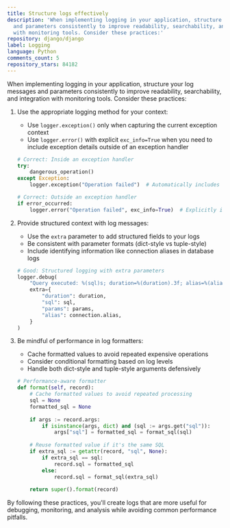 ```yaml
---
title: Structure logs effectively
description: 'When implementing logging in your application, structure your log messages
  and parameters consistently to improve readability, searchability, and integration
  with monitoring tools. Consider these practices:'
repository: django/django
label: Logging
language: Python
comments_count: 5
repository_stars: 84182
---
```


When implementing logging in your application, structure your log messages and parameters consistently to improve readability, searchability, and integration with monitoring tools. Consider these practices:

1. Use the appropriate logging method for your context:
   - Use `logger.exception()` only when capturing the current exception context
   - Use `logger.error()` with explicit `exc_info=True` when you need to include exception details outside of an exception handler
   
   ```python
   # Correct: Inside an exception handler
   try:
       dangerous_operation()
   except Exception:
       logger.exception("Operation failed")  # Automatically includes traceback
   
   # Correct: Outside an exception handler
   if error_occurred:
       logger.error("Operation failed", exc_info=True)  # Explicitly include traceback
   ```

2. Provide structured context with log messages:
   - Use the `extra` parameter to add structured fields to your logs
   - Be consistent with parameter formats (dict-style vs tuple-style)
   - Include identifying information like connection aliases in database logs
   
   ```python
   # Good: Structured logging with extra parameters
   logger.debug(
       "Query executed: %(sql)s; duration=%(duration).3f; alias=%(alias)s",
       extra={
           "duration": duration,
           "sql": sql,
           "params": params,
           "alias": connection.alias,
       }
   )
   ```

3. Be mindful of performance in log formatters:
   - Cache formatted values to avoid repeated expensive operations
   - Consider conditional formatting based on log levels
   - Handle both dict-style and tuple-style arguments defensively
   
   ```python
   # Performance-aware formatter
   def format(self, record):
       # Cache formatted values to avoid repeated processing
       sql = None
       formatted_sql = None
       
       if args := record.args:
           if isinstance(args, dict) and (sql := args.get("sql")):
               args["sql"] = formatted_sql = format_sql(sql)
           
       # Reuse formatted value if it's the same SQL
       if extra_sql := getattr(record, "sql", None):
           if extra_sql == sql:
               record.sql = formatted_sql
           else:
               record.sql = format_sql(extra_sql)
               
       return super().format(record)
   ```

By following these practices, you'll create logs that are more useful for debugging, monitoring, and analysis while avoiding common performance pitfalls.